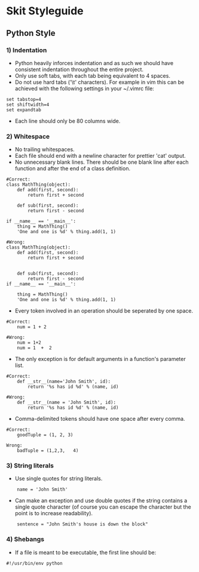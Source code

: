 # Skit Styleguide

## Python Style

### 1) Indentation

* Python heavily inforces indentation and as such we should have consistent
indentation throughout the entire project.
* Only use soft tabs, with each tab being equivalent to 4 spaces.
* Do not use hard tabs ('\\t' characters). For example in vim this can be
achieved with the following settings in your ~/.vimrc file:

```
set tabstop=4
set shiftwidth=4
set expandtab
```

* Each line should only be 80 columns wide.

### 2) Whitespace

* No trailing whitespaces.
* Each file should end with a
newline character for prettier 'cat' output.
* No unnecessary blank lines. There should be one blank line after each
function and after the end of a class definition.

```
#Correct:
class MathThing(object):
    def add(first, second):
        return first + second

    def sub(first, second):
        return first - second

if __name__ == '__main__':
    thing = MathThing()
    'One and one is %d' % thing.add(1, 1)

#Wrong:
class MathThing(object):
    def add(first, second):
        return first + second


    def sub(first, second):
        return first - second
if __name__ == '__main__':

    thing = MathThing()
    'One and one is %d' % thing.add(1, 1)
```

* Every token involved in an operation should be seperated by one space.

```
#Correct:
    num = 1 + 2

#Wrong:
    num = 1+2
    num = 1  +  2
```

* The only exception is for default arguments in a function's parameter list.

```
#Correct:
    def __str__(name='John Smith', id):
        return '%s has id %d' % (name, id)

#Wrong:
    def __str__(name = 'John Smith', id):
        return '%s has id %d' % (name, id)
```

* Comma-delimited tokens should have one space after every comma.

```
#Correct:
    goodTuple = (1, 2, 3)

Wrong:
    badTuple = (1,2,3,   4)
```

### 3) String literals

* Use single quotes for string literals.

```
    name = 'John Smith'
```

* Can make an exception and use double quotes if the string contains a single
quote character (of course you can escape the character but the point is to
increase readability).

```
    sentence = "John Smith's house is down the block"
```

### 4) Shebangs

* If a file is meant to be executable, the first line should be:

```
#!/usr/bin/env python
```
